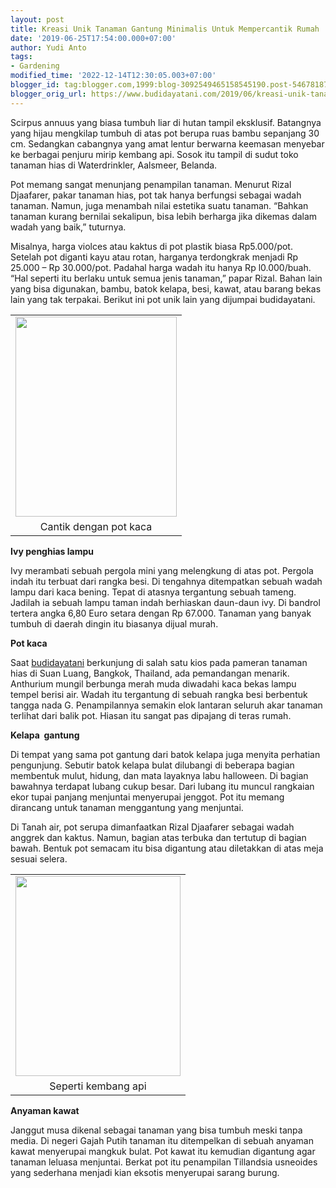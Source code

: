 ```yaml
---
layout: post
title: Kreasi Unik Tanaman Gantung Minimalis Untuk Mempercantik Rumah
date: '2019-06-25T17:54:00.000+07:00'
author: Yudi Anto
tags:
- Gardening
modified_time: '2022-12-14T12:30:05.003+07:00'
blogger_id: tag:blogger.com,1999:blog-3092549465158545190.post-5467818715196460320
blogger_orig_url: https://www.budidayatani.com/2019/06/kreasi-unik-tanaman-gantung-minimalis.html
---
```


<p>Scirpus annuus yang biasa tumbuh liar di hutan tampil eksklusif. Batangnya yang hijau mengkilap tumbuh di atas pot berupa ruas bambu sepanjang 30 cm. Sedangkan cabangnya yang amat lentur berwarna keemasan menyebar ke berbagai penjuru mirip kembang api. Sosok itu tampil di sudut toko tanaman hias di Waterdrinkler, Aalsmeer, Belanda.</p><p>Pot memang sangat menunjang penampilan tanaman. Menurut Rizal Djaafarer, pakar tanaman hias, pot tak hanya berfungsi sebagai wadah tanaman. Namun, juga menambah nilai estetika suatu tanaman. “Bahkan tanaman kurang bernilai sekalipun, bisa lebih berharga jika dikemas dalam wadah yang baik,” tuturnya.</p><p>Misalnya, harga violces atau kaktus di pot plastik biasa Rp5.000/pot. Setelah pot diganti kayu atau rotan, harganya terdongkrak menjadi Rp 25.000 &#8211; Rp 30.000/pot. Padahal harga wadah itu hanya Rp l0.000/buah. “Hal seperti itu berlaku untuk semua jenis tanaman,” papar Rizal. Bahan lain yang bisa digunakan, bambu, batok kelapa, besi, kawat, atau barang bekas lain yang tak terpakai. Berikut ini pot unik lain yang dijumpai budidayatani.</p><table style="margin-left: auto; margin-right: auto; text-align: center;" cellspacing="0" cellpadding="0" align="center"><tbody><tr><td style="text-align: center;"><a style="margin-left: auto; margin-right: auto;" href="https://i2.wp.com/1.bp.blogspot.com/-EOASZOLpd74/XRHzcAGYaxI/AAAAAAAAChQ/xEhrEw67ob0JfVIJkRsl6lvh7DBCSU3EgCLcBGAs/s1600/Scirpus%2Bannuus_485x600.jpg?ssl=1"><img loading="lazy" src="https://i2.wp.com/1.bp.blogspot.com/-EOASZOLpd74/XRHzcAGYaxI/AAAAAAAAChQ/xEhrEw67ob0JfVIJkRsl6lvh7DBCSU3EgCLcBGAs/s320/Scirpus%2Bannuus_485x600.jpg?resize=258%2C320&amp;ssl=1" width="258" height="320" border="0" data-original-height="600" data-original-width="485" data-recalc-dims="1" /></a></td></tr><tr><td style="text-align: center;">Cantik dengan pot kaca</td></tr></tbody></table><p><b>Ivy penghias lampu</b></p><p>Ivy merambati sebuah pergola mini yang melengkung di atas pot. Pergola indah itu terbuat dari rangka besi. Di tengahnya ditempatkan sebuah wadah lampu dari kaca bening. Tepat di atasnya tergantung sebuah tameng. Jadilah ia sebuah lampu taman indah berhiaskan daun-daun ivy. Di bandrol tertera angka 6,80 Euro setara dengan Rp 67.000. Tanaman yang banyak tumbuh di daerah dingin itu biasanya dijual murah.</p><p><b>Pot kaca</b></p><p>Saat <a href="https://www.budidayatani.com/">budidayatani</a> berkunjung di salah satu kios pada pameran tanaman hias di Suan Luang, Bangkok, Thailand, ada pemandangan menarik. Anthurium mungil berbunga merah muda diwadahi kaca bekas lampu tempel berisi air. Wadah itu tergantung di sebuah rangka besi berbentuk tangga nada G. Penampilannya semakin elok lantaran seluruh akar tanaman terlihat dari balik pot. Hiasan itu sangat pas dipajang di teras rumah.</p><p><b>Kelapa  gantung</b></p><p>Di tempat yang sama pot gantung dari batok kelapa juga menyita perhatian pengunjung. Sebutir batok kelapa bulat dilubangi di beberapa bagian membentuk mulut, hidung, dan mata layaknya labu halloween. Di bagian bawahnya terdapat lubang cukup besar. Dari lubang itu muncul rangkaian ekor tupai panjang menjuntai menyerupai jenggot. Pot itu memang dirancang untuk tanaman menggantung yang menjuntai.</p><p>Di Tanah air, pot serupa dimanfaatkan Rizal Djaafarer sebagai wadah anggrek dan kaktus. Namun, bagian atas terbuka dan tertutup di bagian bawah. Bentuk pot semacam itu bisa digantung atau diletakkan di atas meja sesuai selera.</p><table style="margin-left: auto; margin-right: auto; text-align: center;" cellspacing="0" cellpadding="0" align="center"><tbody><tr><td style="text-align: center;"><a style="margin-left: auto; margin-right: auto;" href="https://i1.wp.com/1.bp.blogspot.com/-H9Q3ysF2aOM/XRHzjS6qfcI/AAAAAAAAChU/xFpd0QaXSQc_nsDbIeT9_pBPUkoFwSjXACLcBGAs/s1600/Scirpus%2Bannuus_496x600.jpg?ssl=1"><img loading="lazy" src="https://i0.wp.com/1.bp.blogspot.com/-H9Q3ysF2aOM/XRHzjS6qfcI/AAAAAAAAChU/xFpd0QaXSQc_nsDbIeT9_pBPUkoFwSjXACLcBGAs/s320/Scirpus%2Bannuus_496x600.jpg?resize=264%2C320&amp;ssl=1" width="264" height="320" border="0" data-original-height="600" data-original-width="496" data-recalc-dims="1" /></a></td></tr><tr><td style="text-align: center;">Seperti kembang api</td></tr></tbody></table><p><b>Anyaman kawat</b></p><p>Janggut musa dikenal sebagai tanaman yang bisa tumbuh meski tanpa media. Di negeri Gajah Putih tanaman itu ditempelkan di sebuah anyaman kawat menyerupai mangkuk bulat. Pot kawat itu kemudian digantung agar tanaman leluasa menjuntai. Berkat pot itu penampilan Tillandsia usneoides yang sederhana menjadi kian eksotis menyerupai sarang burung.</p>